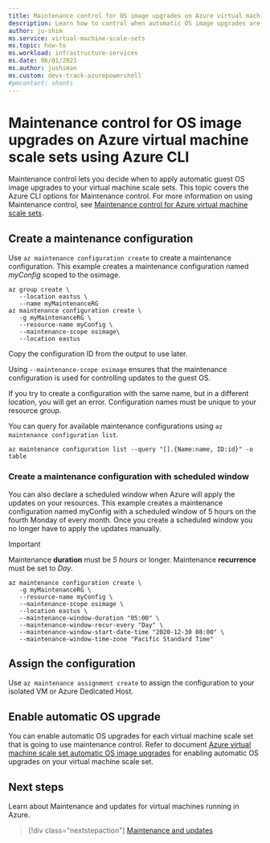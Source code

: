 ```yaml
---
title: Maintenance control for OS image upgrades on Azure virtual machine scale sets using Azure CLI
description: Learn how to control when automatic OS image upgrades are rolled out to your Azure virtual machine scale sets using Maintenance control and Azure CLI.
author: ju-shim
ms.service: virtual-machine-scale-sets
ms.topic: how-to
ms.workload: infrastructure-services
ms.date: 06/01/2021
ms.author: jushiman 
ms.custom: devx-track-azurepowershell
#pmcontact: shants
---
```


# Maintenance control for OS image upgrades on Azure virtual machine scale sets using Azure CLI

Maintenance control lets you decide when to apply automatic guest OS image upgrades to your virtual machine scale sets. This topic covers the Azure CLI options for Maintenance control. For more information on using Maintenance control, see [Maintenance control for Azure virtual machine scale sets](virtual-machine-scale-sets-maintenance-control.md).


## Create a maintenance configuration

Use `az maintenance configuration create` to create a maintenance configuration. This example creates a maintenance configuration named *myConfig* scoped to the osimage. 

```azurecli-interactive
az group create \
   --location eastus \
   --name myMaintenanceRG
az maintenance configuration create \
   -g myMaintenanceRG \
   --resource-name myConfig \
   --maintenance-scope osimage\
   --location eastus
```

Copy the configuration ID from the output to use later.

Using `--maintenance-scope osimage` ensures that the maintenance configuration is used for controlling updates to the guest OS.

If you try to create a configuration with the same name, but in a different location, you will get an error. Configuration names must be unique to your resource group.

You can query for available maintenance configurations using `az maintenance configuration list`.

```azurecli-interactive
az maintenance configuration list --query "[].{Name:name, ID:id}" -o table 
```

### Create a maintenance configuration with scheduled window
You can also declare a scheduled window when Azure will apply the updates on your resources. This example creates a maintenance configuration named myConfig with a scheduled window of 5 hours on the fourth Monday of every month. Once you create a scheduled window you no longer have to apply the updates manually.

> [!IMPORTANT]
> Maintenance **duration** must be *5 hours* or longer. Maintenance **recurrence** must be set to *Day*.

```azurecli-interactive
az maintenance configuration create \
   -g myMaintenanceRG \
   --resource-name myConfig \
   --maintenance-scope osimage \
   --location eastus \
   --maintenance-window-duration "05:00" \
   --maintenance-window-recur-every "Day" \
   --maintenance-window-start-date-time "2020-12-30 08:00" \
   --maintenance-window-time-zone "Pacific Standard Time"
```

## Assign the configuration

Use `az maintenance assignment create` to assign the configuration to your isolated VM or Azure Dedicated Host.


## Enable automatic OS upgrade

You can enable automatic OS upgrades for each virtual machine scale set that is going to use maintenance control. Refer to document [Azure virtual machine scale set automatic OS image upgrades](../virtual-machine-scale-sets/virtual-machine-scale-sets-automatic-upgrade.md) for enabling automatic OS upgrades on your virtual machine scale set. 


## Next steps

Learn about Maintenance and updates for virtual machines running in Azure.

> [!div class="nextstepaction"]
> [Maintenance and updates](maintenance-and-updates.md)
